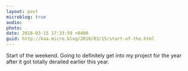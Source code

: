 ```yaml
---
layout: post
microblog: true
audio: 
photo: 
date: 2018-03-15 17:33:59 +0400
guid: http://kaa.micro.blog/2018/03/15/start-of-the.html
---
```

Start of the weekend. Going to definitely get into my project for the year after it got totally derailed earlier this year. 

